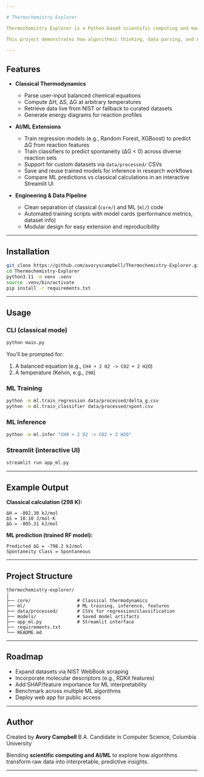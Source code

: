 ```yaml
---

# Thermochemistry Explorer

Thermochemistry Explorer is a Python-based scientific computing and machine learning toolkit for analyzing chemical reactions. It computes thermodynamic quantities — enthalpy (ΔH), entropy (ΔS), and Gibbs free energy (ΔG) — at user-specified temperatures using data from the [NIST Chemistry WebBook](https://webbook.nist.gov/chemistry/). Beyond classical thermodynamics, it integrates machine learning models to predict ΔG and classify reaction spontaneity, enabling scalable, data-driven discovery.

This project demonstrates how algorithmic thinking, data parsing, and AI/ML can drive insights in the natural sciences — blending **scientific computing, applied machine learning, and modern software engineering**.

---
```


## Features

* **Classical Thermodynamics**

  * Parse user-input balanced chemical equations
  * Compute ΔH, ΔS, ΔG at arbitrary temperatures
  * Retrieve data live from NIST or fallback to curated datasets
  * Generate energy diagrams for reaction profiles

* **AI/ML Extensions**

  * Train regression models (e.g., Random Forest, XGBoost) to predict ΔG from reaction features
  * Train classifiers to predict spontaneity (ΔG < 0) across diverse reaction sets
  * Support for custom datasets via `data/processed/` CSVs
  * Save and reuse trained models for inference in research workflows
  * Compare ML predictions vs classical calculations in an interactive Streamlit UI

* **Engineering & Data Pipeline**

  * Clean separation of classical (`core/`) and ML (`ml/`) code
  * Automated training scripts with model cards (performance metrics, dataset info)
  * Modular design for easy extension and reproducibility

---

## Installation

```bash
git clone https://github.com/avoryscampbell/Thermochemistry-Explorer.git
cd Thermochemistry-Explorer
python3.11 -m venv .venv
source .venv/bin/activate
pip install -r requirements.txt
```

---

## Usage

### CLI (classical mode)

```bash
python main.py
```

You’ll be prompted for:

1. A balanced equation (e.g., `CH4 + 2 O2 -> CO2 + 2 H2O`)
2. A temperature (Kelvin, e.g., `298`)

### ML Training

```bash
python -m ml.train_regression data/processed/delta_g.csv
python -m ml.train_classifier data/processed/spont.csv
```

### ML Inference

```bash
python -m ml.infer "CH4 + 2 O2 -> CO2 + 2 H2O"
```

### Streamlit (interactive UI)

```bash
streamlit run app_ml.py
```

---

## Example Output

**Classical calculation (298 K):**

```
ΔH = -802.30 kJ/mol
ΔS = 10.10 J/mol·K
ΔG = -805.31 kJ/mol
```

**ML prediction (trained RF model):**

```
Predicted ΔG = -798.2 kJ/mol
Spontaneity Class = Spontaneous
```

---

## Project Structure

```
thermochemistry-explorer/
│
├── core/                 # Classical thermodynamics
├── ml/                   # ML training, inference, features
├── data/processed/       # CSVs for regression/classification
├── models/               # Saved model artifacts
├── app_ml.py             # Streamlit interface
├── requirements.txt
└── README.md
```

---

## Roadmap

* Expand datasets via NIST WebBook scraping
* Incorporate molecular descriptors (e.g., RDKit features)
* Add SHAP/feature importance for ML interpretability
* Benchmark across multiple ML algorithms
* Deploy web app for public access

---

## Author

Created by **Avory Campbell**
B.A. Candidate in Computer Science, Columbia University

Blending **scientific computing and AI/ML** to explore how algorithms transform raw data into interpretable, predictive insights.

---
